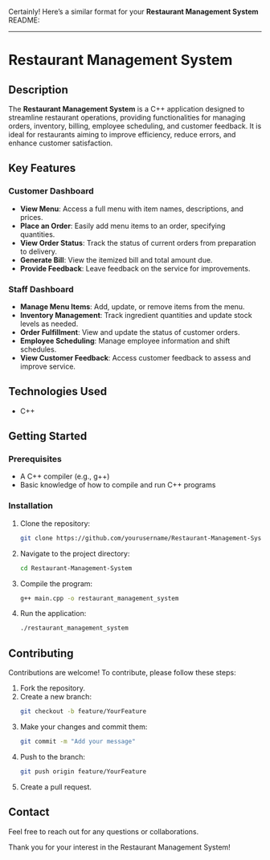 Certainly! Here’s a similar format for your **Restaurant Management System** README:

---

# Restaurant Management System

## Description
The **Restaurant Management System** is a C++ application designed to streamline restaurant operations, providing functionalities for managing orders, inventory, billing, employee scheduling, and customer feedback. It is ideal for restaurants aiming to improve efficiency, reduce errors, and enhance customer satisfaction.

## Key Features

### Customer Dashboard
- **View Menu**: Access a full menu with item names, descriptions, and prices.
- **Place an Order**: Easily add menu items to an order, specifying quantities.
- **View Order Status**: Track the status of current orders from preparation to delivery.
- **Generate Bill**: View the itemized bill and total amount due.
- **Provide Feedback**: Leave feedback on the service for improvements.

### Staff Dashboard
- **Manage Menu Items**: Add, update, or remove items from the menu.
- **Inventory Management**: Track ingredient quantities and update stock levels as needed.
- **Order Fulfillment**: View and update the status of customer orders.
- **Employee Scheduling**: Manage employee information and shift schedules.
- **View Customer Feedback**: Access customer feedback to assess and improve service.

## Technologies Used
- C++

## Getting Started

### Prerequisites
- A C++ compiler (e.g., g++)
- Basic knowledge of how to compile and run C++ programs

### Installation
1. Clone the repository:
   ```bash
   git clone https://github.com/yourusername/Restaurant-Management-System.git
   ```
2. Navigate to the project directory:
   ```bash
   cd Restaurant-Management-System
   ```
3. Compile the program:
   ```bash
   g++ main.cpp -o restaurant_management_system
   ```
4. Run the application:
   ```bash
   ./restaurant_management_system
   ```

## Contributing
Contributions are welcome! To contribute, please follow these steps:

1. Fork the repository.
2. Create a new branch:
   ```bash
   git checkout -b feature/YourFeature
   ```
3. Make your changes and commit them:
   ```bash
   git commit -m "Add your message"
   ```
4. Push to the branch:
   ```bash
   git push origin feature/YourFeature
   ```
5. Create a pull request.

## Contact
Feel free to reach out for any questions or collaborations.

Thank you for your interest in the Restaurant Management System!

